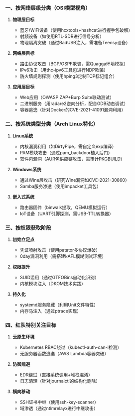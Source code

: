 ### 一、按网络层级分类（OSI模型视角）
1. **物理层目标**
   - 蓝牙/WiFi设备（使用hcxtools+hashcat进行握手包破解）
   - 射频设备（如使用RTL-SDR进行信号分析）
   - 物理隔离突破（通过BadUSB注入，需准备Teensy设备）

2. **网络层目标**
   - 路由协议攻击（BGP/OSPF欺骗，需Quagga环境模拟）
   - IPv6攻击（用thc-ipv6工具包进行NDP欺骗）
   - 防火墙规则探测（使用hping3定制TCP标记组合）

3. **应用层目标**
   - Web应用（OWASP ZAP+Burp Suite联动测试）
   - 二进制服务（用radare2逆向分析，配合GDB动态调试）
   - 容器逃逸（针对Docker的CVE-2021-41091漏洞利用）

### 二、按系统类型分类（Arch Linux特化）
1. **Linux系统**
   - 内核漏洞利用（如DirtyPipe，需自定义exp编译）
   - PAM模块攻击（通过pam_backdoor植入后门）
   - 软件包漏洞（AUR包供应链攻击，需审计PKGBUILD）

2. **Windows系统**
   - 通过Wine层攻击（研究Wine漏洞如CVE-2021-30860）
   - Samba服务渗透（使用impacket工具包）

3. **嵌入式系统**
   - 路由器固件（binwalk提取，QEMU模拟运行）
   - IoT设备（UART引脚探测，需USB-TTL转换器）

### 三、按权限获取阶段
1. **初始立足点**
   - 凭证喷射攻击（使用patator多协议爆破）
   - 0day漏洞利用（需搭建kAFL模糊测试环境）

2. **权限提升**
   - SUID滥用（通过GTFOBins自动化识别）
   - 内核模块注入（DKOM技术实践）

3. **持久化**
   - systemd服务隐藏（利用Unit文件特性）
   - 内存马注入（通过ptrace实现）

### 四、红队特别关注目标
1. **云原生环境**
   - Kubernetes RBAC绕过（kubectl-auth-can-i检测）
   - 无服务器函数逃逸（AWS Lambda容器突破）

2. **防御规避**
   - EDR绕过（直接系统调用+堆栈混淆）
   - 日志清理（针对journalctl的结构化删除）

3. **横向移动**
   - SSH证书中继（使用ssh-key-scanner）
   - 域渗透（通过ntlmrelayx进行中继攻击）
